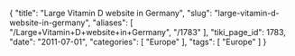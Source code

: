 {
    "title": "Large Vitamin D website in Germany",
    "slug": "large-vitamin-d-website-in-germany",
    "aliases": [
        "/Large+Vitamin+D+website+in+Germany",
        "/1783"
    ],
    "tiki_page_id": 1783,
    "date": "2011-07-01",
    "categories": [
        "Europe"
    ],
    "tags": [
        "Europe"
    ]
}